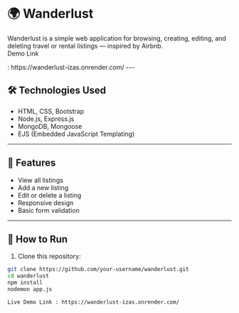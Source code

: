 # 🌍 Wanderlust

<p>Wanderlust is a simple web application for browsing, creating, editing, and deleting travel or rental listings — inspired by Airbnb.
<br>
 Demo Link <p></p>: https://wanderlust-izas.onrender.com/
---

## 🛠️ Technologies Used

- HTML, CSS, Bootstrap
- Node.js, Express.js
- MongoDB, Mongoose
- EJS (Embedded JavaScript Templating)

---

## 📌 Features

- View all listings
- Add a new listing
- Edit or delete a listing
- Responsive design
- Basic form validation

---

## 🚀 How to Run

1. Clone this repository:
```bash
git clone https://github.com/your-username/wanderlust.git
cd wanderlust
npm install
nodemon app.js

Live Demo Link : https://wanderlust-izas.onrender.com/
